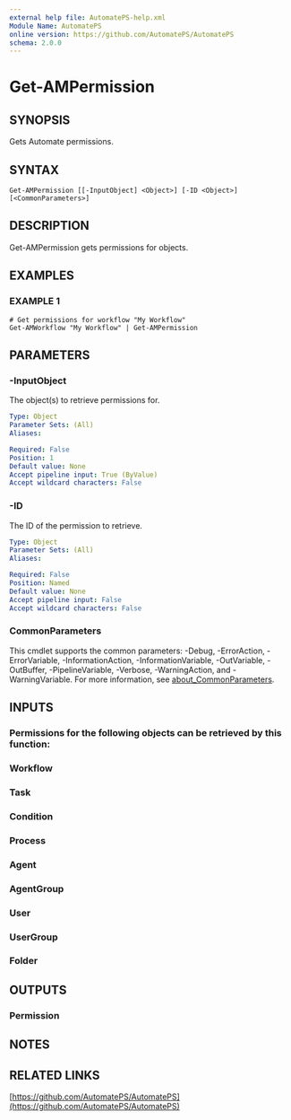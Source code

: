 ```yaml
---
external help file: AutomatePS-help.xml
Module Name: AutomatePS
online version: https://github.com/AutomatePS/AutomatePS
schema: 2.0.0
---
```


# Get-AMPermission

## SYNOPSIS
Gets Automate permissions.

## SYNTAX

```
Get-AMPermission [[-InputObject] <Object>] [-ID <Object>] [<CommonParameters>]
```

## DESCRIPTION
Get-AMPermission gets permissions for objects.

## EXAMPLES

### EXAMPLE 1
```
# Get permissions for workflow "My Workflow"
Get-AMWorkflow "My Workflow" | Get-AMPermission
```

## PARAMETERS

### -InputObject
The object(s) to retrieve permissions for.

```yaml
Type: Object
Parameter Sets: (All)
Aliases:

Required: False
Position: 1
Default value: None
Accept pipeline input: True (ByValue)
Accept wildcard characters: False
```

### -ID
The ID of the permission to retrieve.

```yaml
Type: Object
Parameter Sets: (All)
Aliases:

Required: False
Position: Named
Default value: None
Accept pipeline input: False
Accept wildcard characters: False
```

### CommonParameters
This cmdlet supports the common parameters: -Debug, -ErrorAction, -ErrorVariable, -InformationAction, -InformationVariable, -OutVariable, -OutBuffer, -PipelineVariable, -Verbose, -WarningAction, and -WarningVariable. For more information, see [about_CommonParameters](http://go.microsoft.com/fwlink/?LinkID=113216).

## INPUTS

### Permissions for the following objects can be retrieved by this function:
### Workflow
### Task
### Condition
### Process
### Agent
### AgentGroup
### User
### UserGroup
### Folder
## OUTPUTS

### Permission
## NOTES

## RELATED LINKS

[https://github.com/AutomatePS/AutomatePS](https://github.com/AutomatePS/AutomatePS)

